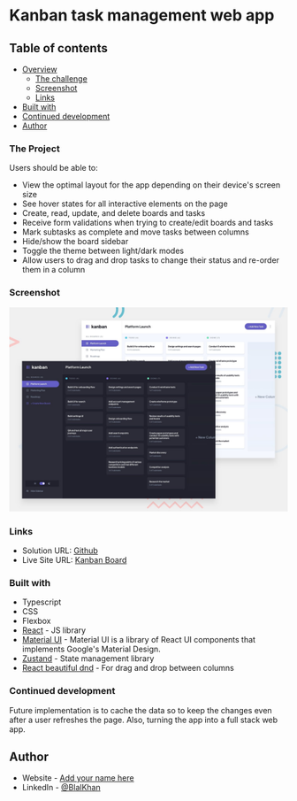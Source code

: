 # Kanban task management web app

## Table of contents

- [Overview](#overview)
  - [The challenge](#the-challenge)
  - [Screenshot](#screenshot)
  - [Links](#links)
- [Built with](#built-with)
- [Continued development](#continued-development)
- [Author](#author)

### The Project

Users should be able to:

- View the optimal layout for the app depending on their device's screen size
- See hover states for all interactive elements on the page
- Create, read, update, and delete boards and tasks
- Receive form validations when trying to create/edit boards and tasks
- Mark subtasks as complete and move tasks between columns
- Hide/show the board sidebar
- Toggle the theme between light/dark modes
- Allow users to drag and drop tasks to change their status and re-order them in a column

### Screenshot

![](./preview.jpg)

### Links

- Solution URL: [Github](https://github.com/bilanoo/kanban-board)
- Live Site URL: [Kanban Board](https://kanban-board-by-bilal-khan.netlify.app/)

### Built with

- Typescript
- CSS
- Flexbox
- [React](https://reactjs.org/) - JS library
- [Material UI](https://mui.com/material-ui/getting-started/) - Material UI is a library of React UI components that implements Google's Material Design.
- [Zustand](https://docs.pmnd.rs/zustand/getting-started/introduction) - State management library
- [React beautiful dnd](https://github.com/atlassian/react-beautiful-dnd) - For drag and drop between columns

### Continued development

Future implementation is to cache the data so to keep the changes even after a user refreshes the page. Also, turning the app into a full stack web app.

## Author

- Website - [Add your name here](https://www.your-site.com)
- LinkedIn - [@BlalKhan](https://www.frontendmentor.io/profile/yourusername)

